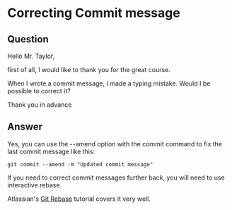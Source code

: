 # Correcting Commit message

## Question

Hello Mr. Taylor,

first of all, I would like to thank you for the great course.

When I wrote a commit message, I made a typing mistake. Would I be possible to correct it?

Thank you in advance

## Answer

Yes, you can use the --amend option with the commit command to fix the last commit message like this:

```
git commit --amend -m "Updated commit message"
```

If you need to correct commit messages further back, you will need to use interactive rebase.

Atlassian's [Git Rebase][rebase] tutorial covers it very well.

[rebase]: https://www.atlassian.com/git/tutorials/rewriting-history#git-rebase-i
